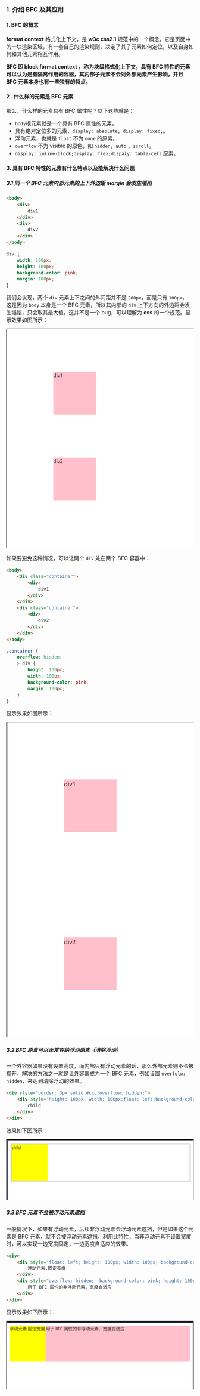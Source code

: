 ### 1. 介绍 BFC 及其应用

#### 1. BFC 的概念

**format context** 格式化上下文，是 **w3c css2.1** 规范中的一个概念。它是页面中的一块渲染区域，有一套自己的渲染规则，决定了其子元素如何定位，以及自身如何和其他元素相互作用。

**BFC 即 block format context ，称为块级格式化上下文，具有 BFC 特性的元素可以认为是有隔离作用的容器，其内部子元素不会对外部元素产生影响，并且 BFC 元素本身也有一些独有的特点。**

#### 2 . 什么样的元素是 BFC 元素

那么，什么样的元素具有 BFC 属性呢？以下这些就是：

- `body`根元素就是一个具有 BFC 属性的元素。
- 具有绝对定位多的元素，`display: absolute; display: fixed;`。
- 浮动元素，也就是 `float` 不为 `none` 的原素。
- `overflow` 不为 visible 的原色，如 `hidden`，`auto` ，`scroll`。
- `display: inline-block;display: flex;dispaly: table-cell` 原素。

#### 3. 具有 BFC 特性的元素有什么特点以及能解决什么问题

##### 3.1 同一个 BFC 元素内部元素的上下外边距 margin 会发生塌陷

```html
<body>
	<div>
        div1
    </div>
    <div>
        div2
    </div>
</body>
```

```scss
div {
    width: 100px;
    height: 100px;
    background-color: pink;
    margin: 100px;
}
```

我们会发现，两个 `div` 元素上下之间的外间距并不是 `200px`，而是只有 `100px`， 这是因为 `body` 本身是一个 BFC 元素，所以其内部的 `div` 上下方向的外边距会发生塌陷，只会取其最大值。这并不是一个 bug，可以理解为 **css** 的一个规范。显示效果如图所示：

![](./asset/iamges/css/外边距塌陷.png)



如果要避免这种情况，可以让两个 `div` 处在两个 BFC 容器中：

```html
<body>
    <div class="container">
        <div>
            div1
        </div>
    </div>
    <div class="container">
        <div>
            div2
        </div>
    </div>
</body>
```

```scss
.container {
    overflow: hidden;
    > div {
        height: 100px;
        width: 100px;
        background-color: pink;
        margin: 100px;
    }
}
```

显示效果如图所示：

![](./asset/iamges/css/解决外边距塌陷问题.png)



##### 3.2 BFC 原素可以正常容纳浮动原素（清除浮动）

一个外容器如果没有设置高度，而内部只有浮动元素的话，那么外部元素则不会被撑开，解决的方法之一就是让外容器成为一个 BFC 元素，例如设置 `overfolw: hidden`，来达到清除浮动的效果。

```html
<div style="border: 3px solid #ccc;overflow: hidden;">
    <div style="height: 100px; width: 100px;float: left;background-color: yellow">
        child
    </div>
</div>
```

效果如下图所示：

![](./asset/iamges/css/清除浮动.png)



##### 3.3 BFC 元素不会被浮动元素遮挡

一般情况下，如果有浮动元素，后续非浮动元素会浮动元素遮挡，但是如果这个元素是 BFC  元素，就不会被浮动元素遮挡，利用此特性，当非浮动元素不设置宽度时，可以实现一边宽度固定，一边宽度自适应的效果。

```html
<div>
    <div style="float: left; height: 100px; width: 100px; background-color: yellow;">
        浮动元素,固定宽度
    </div>
    <div style="overflow: hidden;  background-color: pink; height: 100px;">
        用于 BFC 属性的非浮动元素，宽度自适应
    </div>
</div>
```

显示效果如下所示：

![](./asset/iamges/css/一边固定一边自适应.png)